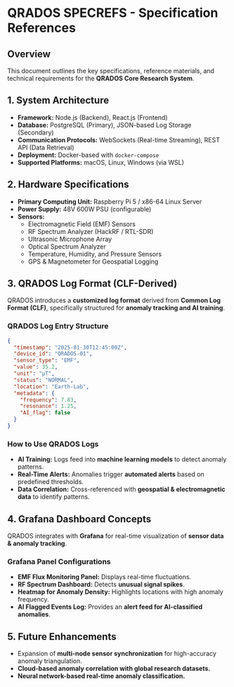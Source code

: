 # QRADOS SPECREFS - Specification References

## **Overview**
This document outlines the key specifications, reference materials, and technical requirements for the **QRADOS Core Research System**.

## **1. System Architecture**
- **Framework:** Node.js (Backend), React.js (Frontend)
- **Database:** PostgreSQL (Primary), JSON-based Log Storage (Secondary)
- **Communication Protocols:** WebSockets (Real-time Streaming), REST API (Data Retrieval)
- **Deployment:** Docker-based with `docker-compose`
- **Supported Platforms:** macOS, Linux, Windows (via WSL)

## **2. Hardware Specifications**
- **Primary Computing Unit:** Raspberry Pi 5 / x86-64 Linux Server
- **Power Supply:** 48V 600W PSU (configurable)
- **Sensors:**
  - Electromagnetic Field (EMF) Sensors
  - RF Spectrum Analyzer (HackRF / RTL-SDR)
  - Ultrasonic Microphone Array
  - Optical Spectrum Analyzer
  - Temperature, Humidity, and Pressure Sensors
  - GPS & Magnetometer for Geospatial Logging

## **3. QRADOS Log Format (CLF-Derived)**
QRADOS introduces a **customized log format** derived from **Common Log Format (CLF)**, specifically structured for **anomaly tracking and AI training**.

### **QRADOS Log Entry Structure**
```json
{
  "timestamp": "2025-01-30T12:45:00Z",
  "device_id": "QRADOS-01",
  "sensor_type": "EMF",
  "value": 35.2,
  "unit": "µT",
  "status": "NORMAL",
  "location": "Earth-Lab",
  "metadata": {
    "frequency": 7.83,
    "resonance": 1.25,
    "AI_flag": false
  }
}
```

### **How to Use QRADOS Logs**
- **AI Training:** Logs feed into **machine learning models** to detect anomaly patterns.
- **Real-Time Alerts:** Anomalies trigger **automated alerts** based on predefined thresholds.
- **Data Correlation:** Cross-referenced with **geospatial & electromagnetic data** to identify patterns.

## **4. Grafana Dashboard Concepts**
QRADOS integrates with **Grafana** for real-time visualization of **sensor data & anomaly tracking**.

### **Grafana Panel Configurations**
- **EMF Flux Monitoring Panel:** Displays real-time fluctuations.
- **RF Spectrum Dashboard:** Detects **unusual signal spikes**.
- **Heatmap for Anomaly Density:** Highlights locations with high anomaly frequency.
- **AI Flagged Events Log:** Provides an **alert feed for AI-classified anomalies**.

## **5. Future Enhancements**
- Expansion of **multi-node sensor synchronization** for high-accuracy anomaly triangulation.
- **Cloud-based anomaly correlation with global research datasets.**
- **Neural network-based real-time anomaly classification.**


